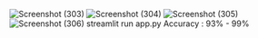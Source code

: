 ![Screenshot (303)](https://github.com/user-attachments/assets/5236b25b-90b5-476f-b503-0903df23024c)
![Screenshot (304)](https://github.com/user-attachments/assets/466e1834-c9ff-48ce-b6cc-9471c4a53976)
![Screenshot (305)](https://github.com/user-attachments/assets/28ff5007-90ed-4329-96db-83c60090307a)
![Screenshot (306)](https://github.com/user-attachments/assets/0090e70c-7a41-47a8-9e6a-c69a3d5a6ed1)
streamlit run app.py
Accuracy : 93% - 99%
